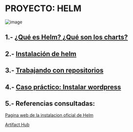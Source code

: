 # PROYECTO: HELM

![image](https://tecnologiandroid.com/wp-content/uploads/2021/07/Que-es-HELM-600x359.png.webp)

## 1.- [¿Qué es Helm? ¿Qué son los charts?](ficheros/que-es.md)

## 2.- [Instalación de helm](ficheros/instalación.md)

## 3.- [Trabajando con repositorios](ficheros/Listar-repo.md)

## 4.- [Caso práctico: Instalar wordpress](ficheros/practico.md)

## 5.- Referencias consultadas:

[Pagina web de la instalacion oficial de Helm](https://helm.sh/docs/intro/quickstart/)

[Artifact Hub](https://artifacthub.io/)
